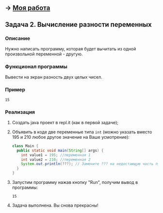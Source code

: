 ## → [Моя работа](https://github.com/Maxim-Wilhelm/JAVA_Developer_Training/blob/master/CalculateVariableDifference/src/main/java/Main.java)

## Задача 2. Вычисление разности переменных

### Описание
Нужно написать программу, которая будет вычитать из одной произвольной переменной - другую.

### Функционал программы
Вывести на экран разность двух целых чисел.

### Пример
```
15
```

### Реализация
1. Создать java проект в repl.it (как в первой задаче);

2. Объявить в коде две переменные типа `int` (можно указать вместо 195 и 210 любое другое значение на Ваше усмотрение):
    ```java
    class Main {
      public static void main(String[] args) {
        int value1 = 195; //переменная 1
        int value2 = 210; //переменная 2
        System.out.println(???); // Замените ??? на недостающую часть программы
      }
    }
    ```

3. Запустим программу нажав кнопку "Run", получим вывод в программы:
    ```
    15
    ``` 

4. Задача выполнена. Вы снова прекрасны!
